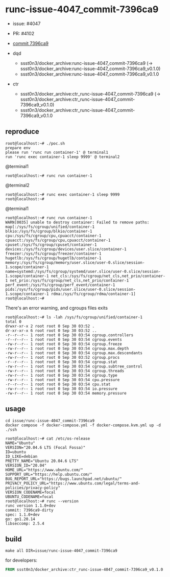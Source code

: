 # runc-issue-4047_commit-7396ca9

* issue: #4047
* PR: #4102
* [commit 7396ca9](https://github.com/opencontainers/runc/commit/7396ca90fa47d0458da4188061b24ca1bff465bf)

* dqd
    * ssst0n3/docker_archive:runc-issue-4047_commit-7396ca9 (-> ssst0n3/docker_archive:runc-issue-4047_commit-7396ca9_v0.1.0)
    * ssst0n3/docker_archive:runc-issue-4047_commit-7396ca9_v0.1.0
* ctr
    * ssst0n3/docker_archive:ctr_runc-issue-4047_commit-7396ca9 (-> ssst0n3/docker_archive:ctr_runc-issue-4047_commit-7396ca9_v0.1.0)
    * ssst0n3/docker_archive:ctr_runc-issue-4047_commit-7396ca9_v0.1.0

## reproduce

```shell
root@localhost:~# ./poc.sh 
prepare env
please run 'runc run container-1' @ terminal1
run 'runc exec container-1 sleep 9999' @ terminal2
```

@terminal1

```shell
root@localhost:~# runc run container-1

```

@terminal2

```shell
root@localhost:~# runc exec container-1 sleep 9999
root@localhost:~#
```

@terminal1

```shell
root@localhost:~# runc run container-1
WARN[0035] unable to destroy container: Failed to remove paths: map[:/sys/fs/cgroup/unified/container-1 blkio:/sys/fs/cgroup/blkio/container-1 cpu:/sys/fs/cgroup/cpu,cpuacct/container-1 cpuacct:/sys/fs/cgroup/cpu,cpuacct/container-1 cpuset:/sys/fs/cgroup/cpuset/container-1 devices:/sys/fs/cgroup/devices/user.slice/container-1 freezer:/sys/fs/cgroup/freezer/container-1 hugetlb:/sys/fs/cgroup/hugetlb/container-1 memory:/sys/fs/cgroup/memory/user.slice/user-0.slice/session-1.scope/container-1 name=systemd:/sys/fs/cgroup/systemd/user.slice/user-0.slice/session-1.scope/container-1 net_cls:/sys/fs/cgroup/net_cls,net_prio/container-1 net_prio:/sys/fs/cgroup/net_cls,net_prio/container-1 perf_event:/sys/fs/cgroup/perf_event/container-1 pids:/sys/fs/cgroup/pids/user.slice/user-0.slice/session-1.scope/container-1 rdma:/sys/fs/cgroup/rdma/container-1]
root@localhost:~#
```

There's an error warning, and cgroups files exits

```shell
root@localhost:~# ls -lah /sys/fs/cgroup/unified/container-1
total 0
drwxr-xr-x 2 root root 0 Sep 30 03:52 .
dr-xr-xr-x 6 root root 0 Sep 30 03:52 ..
-r--r--r-- 1 root root 0 Sep 30 03:54 cgroup.controllers
-r--r--r-- 1 root root 0 Sep 30 03:54 cgroup.events
-rw-r--r-- 1 root root 0 Sep 30 03:54 cgroup.freeze
-rw-r--r-- 1 root root 0 Sep 30 03:54 cgroup.max.depth
-rw-r--r-- 1 root root 0 Sep 30 03:54 cgroup.max.descendants
-rw-r--r-- 1 root root 0 Sep 30 03:52 cgroup.procs
-r--r--r-- 1 root root 0 Sep 30 03:54 cgroup.stat
-rw-r--r-- 1 root root 0 Sep 30 03:54 cgroup.subtree_control
-rw-r--r-- 1 root root 0 Sep 30 03:54 cgroup.threads
-rw-r--r-- 1 root root 0 Sep 30 03:54 cgroup.type
-rw-r--r-- 1 root root 0 Sep 30 03:54 cpu.pressure
-r--r--r-- 1 root root 0 Sep 30 03:54 cpu.stat
-rw-r--r-- 1 root root 0 Sep 30 03:54 io.pressure
-rw-r--r-- 1 root root 0 Sep 30 03:54 memory.pressure
```

## usage

```shell
cd issue/runc-issue-4047_commit-7396ca9
docker compose -f docker-compose.yml -f docker-compose.kvm.yml up -d
./ssh
```

```shell
root@localhost:~# cat /etc/os-release 
NAME="Ubuntu"
VERSION="20.04.6 LTS (Focal Fossa)"
ID=ubuntu
ID_LIKE=debian
PRETTY_NAME="Ubuntu 20.04.6 LTS"
VERSION_ID="20.04"
HOME_URL="https://www.ubuntu.com/"
SUPPORT_URL="https://help.ubuntu.com/"
BUG_REPORT_URL="https://bugs.launchpad.net/ubuntu/"
PRIVACY_POLICY_URL="https://www.ubuntu.com/legal/terms-and-policies/privacy-policy"
VERSION_CODENAME=focal
UBUNTU_CODENAME=focal
root@localhost:~# runc --version
runc version 1.1.0+dev
commit: 7396ca9-dirty
spec: 1.1.0+dev
go: go1.20.14
libseccomp: 2.5.4
```

## build

```shell
make all DIR=issue/runc-issue-4047_commit-7396ca9
```

for developers:

```dockerfile
FROM ssst0n3/docker_archive:ctr_runc-issue-4047_commit-7396ca9_v0.1.0
```